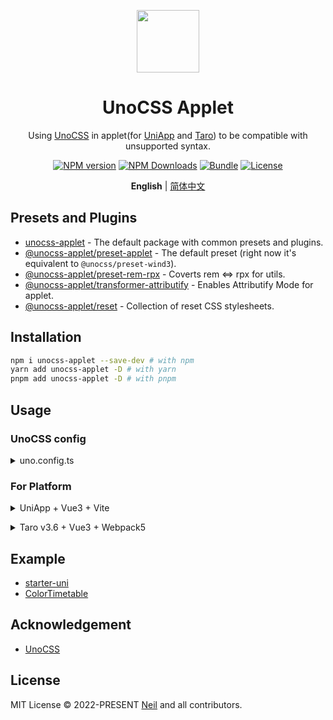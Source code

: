 <p align="center">
<img src="https://github.com/unocss-applet/unocss-applet/raw/main/public/logo.svg" style="width:100px;" />
<h1 align="center">UnoCSS Applet</h1>
<p align="center">Using <a href="https://github.com/unocss/unocss">UnoCSS</a> in applet(for <a href="https://github.com/dcloudio/uni-app">UniApp</a> and <a href="https://github.com/NervJS/taro">Taro</a>) to be compatible with unsupported syntax.</p>
</p>
<p align="center">
<a href="https://www.npmjs.com/package/unocss-applet"><img src="https://img.shields.io/npm/v/unocss-applet?style=flat&colorA=858585&colorB=F17F42" alt="NPM version"></a>
<a href="https://www.npmjs.com/package/unocss-applet"><img src="https://img.shields.io/npm/dm/unocss-applet?style=flat&colorA=858585&colorB=F17F42" alt="NPM Downloads"></a>
<a href="https://bundlephobia.com/result?p=unocss-applet"><img src="https://img.shields.io/bundlephobia/minzip/unocss-applet?style=flat&colorA=858585&colorB=F17F42" alt="Bundle"></a>
<a href="https://github.com/unocss-applet/unocss-applet/blob/main/LICENSE"><img src="https://img.shields.io/github/license/unocss-applet/unocss-applet.svg?style=flat&colorA=858585&colorB=F17F42" alt="License"></a>
</p>

<p align='center'>
<b>English</b> | <a href="https://github.com/unocss-applet/unocss-applet/blob/main/README.zh-CN.md">简体中文</a>
</p>

## Presets and Plugins

- [unocss-applet](https://github.com/unocss-applet/unocss-applet/tree/main/packages/unocss-applet) - The default package with common presets and plugins.
- [@unocss-applet/preset-applet](https://github.com/unocss-applet/unocss-applet/tree/main/packages/preset-applet) - The default preset (right now it's equivalent to `@unocss/preset-wind3`).
- [@unocss-applet/preset-rem-rpx](https://github.com/unocss-applet/unocss-applet/tree/main/packages/preset-rem-rpx) - Coverts rem <=> rpx for utils.
- [@unocss-applet/transformer-attributify](https://github.com/unocss-applet/unocss-applet/tree/main/packages/transformer-attributify) - Enables Attributify Mode for applet.
- [@unocss-applet/reset](https://github.com/unocss-applet/unocss-applet/tree/main/packages/reset) - Collection of reset CSS stylesheets.

## Installation

```bash
npm i unocss-applet --save-dev # with npm
yarn add unocss-applet -D # with yarn
pnpm add unocss-applet -D # with pnpm
```

## Usage

### UnoCSS config

<details>
<summary>uno.config.ts</summary><br>

```ts
import type { Preset, SourceCodeTransformer } from 'unocss'
import { defineConfig } from 'unocss'

import {
  presetApplet,
  presetRemRpx,
  transformerAttributify,
} from 'unocss-applet'

// uni-app
const isApplet = process.env?.UNI_PLATFORM?.startsWith('mp-') ?? false
// taro
// const isApplet = process.env.TARO_ENV !== 'h5' ?? false
const presets: Preset[] = []
const transformers: SourceCodeTransformer[] = []

if (isApplet) {
  presets.push(presetApplet())
  presets.push(presetRemRpx())
  transformers.push(transformerAttributify({ ignoreAttributes: ['block'] }))
}
else {
  presets.push(presetApplet())
  presets.push(presetAttributify())
  presets.push(presetRemRpx({ mode: 'rpx2rem' }))
}

export default defineConfig({
  presets: [
    // ...
    ...presets,
  ],
  transformers: [
    // ...
    ...transformers,
  ],
})
```

<br></details>

### For Platform

<details>
<summary>UniApp + Vue3 + Vite</summary><br>

`vite.config.ts` (UnoCSS v0.58 or below) / `vite.config.mts` (UnoCSS v0.59 or above)

```ts
import uniModule from '@dcloudio/vite-plugin-uni'
import UnoCSS from 'unocss/vite'
import { defineConfig } from 'vite'

// @ts-expect-error missing types
const Uni = uniModule.default || uniModule

export default defineConfig({
  plugins: [
    Uni(),
    UnoCSS(),
  ],
})
```

`main.ts`

```ts
import 'uno.css'
```

<br></details>

<details>
<summary>Taro v3.6 + Vue3 + Webpack5</summary><br>

`config/index.js` (UnoCSS v0.59 or above)

```js
import { createSwcRegister, getModuleDefaultExport } from '@tarojs/helper'

export default async () => {
  createSwcRegister({
    only: [filePath => filePath.includes('@unocss')],
  })
  const UnoCSS = getModuleDefaultExport(await import('@unocss/webpack'))
  return {
    mini: {
      // ...
      webpackChain(chain, _webpack) {
        chain.plugin('unocss').use(UnoCSS())
      }
    },
    h5: {
      // ...
      webpackChain(chain) {
        chain.plugin('unocss').use(UnoCSS())
      }
    }
  }
}
```

`config/index.js` (UnoCSS v0.58 or below)

```js
import UnoCSS from 'unocss/webpack'

const config = {
  mini: {
    // ...
    webpackChain(chain, _webpack) {
      chain.plugin('unocss').use(UnoCSS())
    },
  },
  h5: {
    // ...
    webpackChain(chain, _webpack) {
      chain.plugin('unocss').use(UnoCSS())
    },
  },
}
```

`app.ts`

```ts
import 'uno.css'
```

<br></details>

## Example

- [starter-uni](https://github.com/nei1ee/starter-uni)
- [ColorTimetable](https://github.com/nei1ee/ColorTimetable)

## Acknowledgement

- [UnoCSS](https://github.com/unocss/unocss)

## License

MIT License &copy; 2022-PRESENT [Neil](https://github.com/nei1ee) and all contributors.
